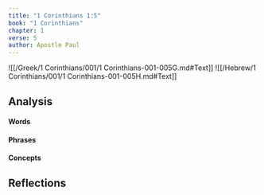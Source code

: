 ```yaml
---
title: "1 Corinthians 1:5"
book: "1 Corinthians"
chapter: 1
verse: 5
author: Apostle Paul
---
```

![[/Greek/1 Corinthians/001/1 Corinthians-001-005G.md#Text]]
![[/Hebrew/1 Corinthians/001/1 Corinthians-001-005H.md#Text]]

## Analysis

#### Words

#### Phrases

#### Concepts

## Reflections
